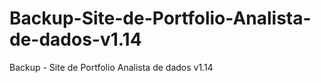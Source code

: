 # Backup-Site-de-Portfolio-Analista-de-dados-v1.14
Backup - Site de Portfolio Analista de dados v1.14
